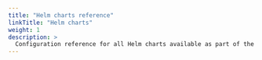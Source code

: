```yaml
---
title: "Helm charts reference"
linkTitle: "Helm charts"
weight: 1
description: >
  Configuration reference for all Helm charts available as part of the K8ssandra platform.  
---
```

